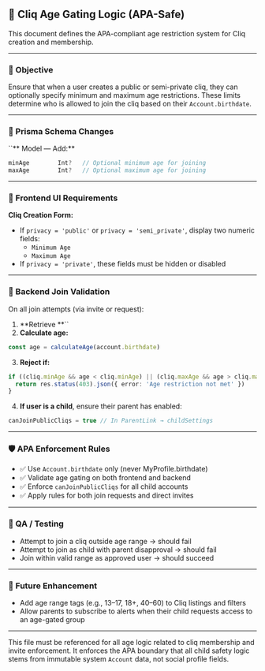 ## 🚧 Cliq Age Gating Logic (APA-Safe)

This document defines the APA-compliant age restriction system for Cliq creation and membership.

---

### 🎯 Objective

Ensure that when a user creates a public or semi-private cliq, they can optionally specify minimum and maximum age restrictions. These limits determine who is allowed to join the cliq based on their `Account.birthdate`.

---

### 🧱 Prisma Schema Changes

``** Model — Add:**

```ts
minAge        Int?   // Optional minimum age for joining
maxAge        Int?   // Optional maximum age for joining
```

---

### 🧩 Frontend UI Requirements

**Cliq Creation Form:**

- If `privacy = 'public'` or `privacy = 'semi_private'`, display two numeric fields:
  - `Minimum Age`
  - `Maximum Age`
- If `privacy = 'private'`, these fields must be hidden or disabled

---

### 🔐 Backend Join Validation

On all join attempts (via invite or request):

1. **Retrieve **``
2. **Calculate age:**

```ts
const age = calculateAge(account.birthdate)
```

3. **Reject if:**

```ts
if ((cliq.minAge && age < cliq.minAge) || (cliq.maxAge && age > cliq.maxAge)) {
  return res.status(403).json({ error: 'Age restriction not met' })
}
```

4. **If user is a child**, ensure their parent has enabled:

```ts
canJoinPublicCliqs = true // In ParentLink → childSettings
```

---

### 🛡️ APA Enforcement Rules

- ✅ Use `Account.birthdate` only (never MyProfile.birthdate)
- ✅ Validate age gating on both frontend and backend
- ✅ Enforce `canJoinPublicCliqs` for all child accounts
- ✅ Apply rules for both join requests and direct invites

---

### 🧪 QA / Testing

- Attempt to join a cliq outside age range → should fail
- Attempt to join as child with parent disapproval → should fail
- Join within valid range as approved user → should succeed

---

### 🔄 Future Enhancement

- Add age range tags (e.g., 13–17, 18+, 40–60) to Cliq listings and filters
- Allow parents to subscribe to alerts when their child requests access to an age-gated group

---

This file must be referenced for all age logic related to cliq membership and invite enforcement. It enforces the APA boundary that all child safety logic stems from immutable system `Account` data, not social profile fields.

